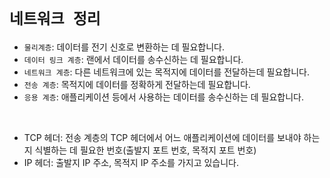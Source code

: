 # `네트워크 정리`

- `물리계층`: 데이터를 전기 신호로 변환하는 데 필요합니다. 
- `데이터 링크 계층`: 랜에서 데이터를 송수신하는 데 필요합니다. 
- `네트워크 계층`: 다른 네트워크에 있는 목적지에 데이터를 전달하는데 필요합니다. 
- `전송 계층`: 목적지에 데이터를 정확하게 전달하는데 필요합니다. 
- `응용 계층`: 애플리케이션 등에서 사용하는 데이터를 송수신하는 데 필요합니다.

<br>

- TCP 헤더: 전송 계층의 TCP 헤더에서 어느 애플리케이션에 데이터를 보내야 하는지 식별하는 데 필요한 번호(출발지 포트 번호, 목적지 포트 번호)
- IP 헤더: 출발지 IP 주소, 목적지 IP 주소를 가지고 있습니다. 
